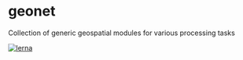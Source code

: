 # geonet
Collection of generic geospatial modules for various processing tasks

[![lerna](https://img.shields.io/badge/maintained%20with-lerna-cc00ff.svg)](https://lerna.js.org/)

